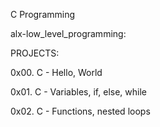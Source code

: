 C Programming

alx-low_level_programming:

PROJECTS:

0x00. C - Hello, World

0x01. C - Variables, if, else, while

0x02. C - Functions, nested loops
